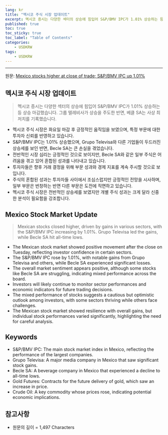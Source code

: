 ```yaml
---
lang: kr
title: "멕시코 주식 시장 업데이트"
excerpt: 멕시코 증시는 다양한 섹터의 상승에 힘입어 S&P/BMV IPC가 1.01% 상승하는 등 상승 마감했습니다. 그룹 텔레비사가 상승을 주도한 반면, 베클 SA는 사상 최저치를 기록했습니다.
published: true
toc: true
toc_sticky: true
toc_label: "Table of Contents"
categories:
    - USDKRW
tags:
    - USDKRW
---
```


---

  원문: [Mexico stocks higher at close of trade; S&P/BMV IPC up 1.01%](https://www.investing.com/news/stock-market-news/mexico-stocks-higher-at-close-of-trade-spbmv-ipc-up-101-3801406)

## 멕시코 주식 시장 업데이트

> 멕시코 증시는 다양한 섹터의 상승에 힘입어 S&P/BMV IPC가 1.01% 상승하는 등 상승 마감했습니다. 그룹 텔레비사가 상승을 주도한 반면, 베클 SA는 사상 최저치를 기록했습니다.


- 멕시코 주식 시장은 화요일 마감 후 긍정적인 움직임을 보였으며, 특정 부문에 대한 투자자 신뢰를 반영하고 있습니다.
- S&P/BMV IPC는 1.01% 상승했으며, Grupo Televisa와 다른 기업들이 두드러진 상승세를 보인 반면, Becle SA는 큰 손실을 겪었습니다.
- 전반적인 시장 심리는 긍정적인 것으로 보이지만, Becle SA와 같은 일부 주식은 어려움을 겪고 있어 혼합된 성과를 나타내고 있습니다.
- 투자자들은 향후 거래 결정을 위해 부문 성과와 경제 지표를 계속 주시할 것으로 보입니다.
- 주식의 혼합된 성과는 투자자들 사이에서 조심스럽지만 긍정적인 전망을 시사하며, 일부 부문은 번창하는 반면 다른 부문은 도전에 직면하고 있습니다.
- 멕시코 주식 시장은 전반적인 상승세를 보였지만 개별 주식 성과는 크게 달라 신중한 분석이 필요함을 강조합니다.

## Mexico Stock Market Update

> Mexican stocks closed higher, driven by gains in various sectors, with the S&P/BMV IPC increasing by 1.01%. Grupo Televisa led the gains, while Becle SA hit all-time lows.


- The Mexican stock market showed positive movement after the close on Tuesday, reflecting investor confidence in certain sectors.
- The S&P/BMV IPC rose by 1.01%, with notable gains from Grupo Televisa and others, while Becle SA experienced significant losses.
- The overall market sentiment appears positive, although some stocks like Becle SA are struggling, indicating mixed performance across the board.
- Investors will likely continue to monitor sector performances and economic indicators for future trading decisions.
- The mixed performance of stocks suggests a cautious but optimistic outlook among investors, with some sectors thriving while others face challenges.
- The Mexican stock market showed resilience with overall gains, but individual stock performances varied significantly, highlighting the need for careful analysis.

## Keywords

- S&P/BMV IPC: The main stock market index in Mexico, reflecting the performance of the largest companies.
- Grupo Televisa: A major media company in Mexico that saw significant stock gains.
- Becle SA: A beverage company in Mexico that experienced a decline to all-time lows.
- Gold Futures: Contracts for the future delivery of gold, which saw an increase in price.
- Crude Oil: A key commodity whose prices rose, indicating potential economic implications.

## 참고사항

- 원문의 길이 = 1,497 Characters

